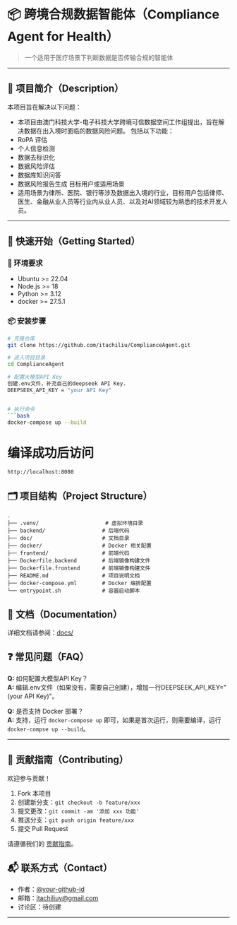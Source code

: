 # 📦 跨境合规数据智能体（Compliance Agent for Health）

> 一个适用于医疗场景下判断数据是否传输合规的智能体


---

## 📖 项目简介（Description）

本项目旨在解决以下问题：
- 本项目由澳门科技大学-电子科技大学跨境可信数据空间工作组提出，旨在解决数据在出入境时面临的数据风险问题。
包括以下功能：
- RoPA 评估
- 个人信息检测
- 数据去标识化
- 数据风险评估
- 数据库知识问答
- 数据风险报告生成
目标用户或适用场景
- 适用场景为律所、医院、银行等涉及数据出入境的行业，目标用户包括律师、医生、金融从业人员等行业内从业人员、以及对AI领域较为熟悉的技术开发人员。
---

## 🚀 快速开始（Getting Started）

### 🧰 环境要求

- Ubuntu >= 22.04
- Node.js >= 18
- Python >= 3.12
- docker >= 27.5.1
  


### 📦 安装步骤

```bash
# 克隆仓库
git clone https://github.com/itachiliu/ComplianceAgent.git

# 进入项目目录
cd ComplianceAgent

# 配置大模型API Key
创建.env文件，补充自己的deepseek API Key.
DEEPSEEK_API_KEY = "your API Key"


# 执行命令
```bash
docker-compose up --build 
```

# 编译成功后访问
```bash
http://localhost:8080
```

## 🗂 项目结构（Project Structure）


```text
.
├── .venv/                     # 虚拟环境目录
├── backend/                  # 后端代码
├── doc/                      # 文档目录
├── docker/                   # Docker 相关配置
├── frontend/                 # 前端代码
├── Dockerfile.backend        # 后端镜像构建文件
├── Dockerfile.frontend       # 前端镜像构建文件
├── README.md                 # 项目说明文档
├── docker-compose.yml        # Docker 编排配置
└── entrypoint.sh             # 容器启动脚本
```

## 📘 文档（Documentation）

详细文档请参阅：[docs/](./docs)

## ❓ 常见问题（FAQ）

**Q:** 如何配置大模型API Key？  
**A:** 编辑.env文件（如果没有，需要自己创建），增加一行DEEPSEEK_API_KEY="(your API Key)"。

**Q:** 是否支持 Docker 部署？  
**A:** 支持，运行 `docker-compose up` 即可，如果是首次运行，则需要编译，运行`docker-compse up --build`。

---

## 🤝 贡献指南（Contributing）

欢迎参与贡献！

1. Fork 本项目
2. 创建新分支：`git checkout -b feature/xxx`
3. 提交更改：`git commit -am '添加 xxx 功能'`
4. 推送分支：`git push origin feature/xxx`
5. 提交 Pull Request

请遵循我们的 [贡献指南](./CONTRIBUTING.md)。

## 📬 联系方式（Contact）

- 作者：[@your-github-id](https://github.com/itachiliu)
- 邮箱：itachiliuy@gmail.com
- 讨论区：待创建

---


